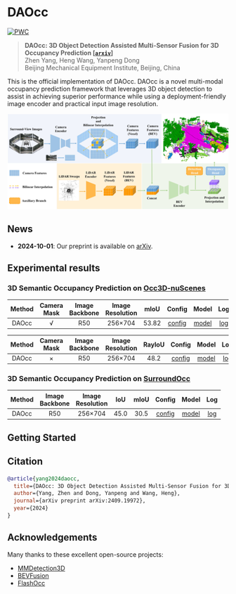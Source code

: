 # DAOcc

[![PWC](https://img.shields.io/endpoint.svg?url=https://paperswithcode.com/badge/daocc-3d-object-detection-assisted-multi/prediction-of-occupancy-grid-maps-on-occ3d)](https://paperswithcode.com/sota/prediction-of-occupancy-grid-maps-on-occ3d?p=daocc-3d-object-detection-assisted-multi)

> **DAOcc: 3D Object Detection Assisted Multi-Sensor Fusion for 3D Occupancy Prediction 
> [[`arxiv`](https://arxiv.org/abs/2409.19972)]**
> <br> Zhen Yang, Heng Wang, Yanpeng Dong
> <br> Beijing Mechanical Equipment Institute, Beijing, China

This is the official implementation of DAOcc. DAOcc is a novel multi-modal occupancy prediction framework that leverages 3D object detection to assist in achieving superior performance while using a deployment-friendly image encoder and practical input image resolution.

![](figs/overview.jpg)

## News

* **2024-10-01**: Our preprint is available on [arXiv](https://arxiv.org/abs/2409.19972).

## Experimental results

### 3D Semantic Occupancy Prediction on [Occ3D-nuScenes](https://github.com/Tsinghua-MARS-Lab/Occ3D)

| Method | Camera <br/> Mask | Image <br/> Backbone | Image <br/> Resolution | mIoU  |   Config    |     Model      |     Log      |
|:------:|:-----------------:|:--------------------:|:----------------------:|:-----:| :---------: |:--------------:|:------------:|
| DAOcc  |         √         |         R50          |        256×704         | 53.82 | [config](x) | [model](x.pth) | [log](x.log) |

| Method | Camera <br/> Mask | Image <br/> Backbone | Image <br/> Resolution | RayIoU |   Config    |     Model      |     Log      |
|:------:|:-----------------:|:--------------------:|:----------------------:|:------:| :---------: |:--------------:|:------------:|
| DAOcc  |         ×         |         R50          |        256×704         |  48.2  | [config](x) | [model](x.pth) | [log](x.log) |

### 3D Semantic Occupancy Prediction on [SurroundOcc](https://github.com/weiyithu/SurroundOcc)

| Method | Image <br/> Backbone | Image <br/> Resolution | IoU  | mIoU |   Config    |     Model      |     Log      |
|:------:|:--------------------:|:----------------------:|:----:|:----:| :---------: |:--------------:|:------------:|
| DAOcc  |         R50          |        256×704         | 45.0 | 30.5 | [config](x) | [model](x.pth) | [log](x.log) |

## Getting Started

## Citation

```bibtex
@article{yang2024daocc,
  title={DAOcc: 3D Object Detection Assisted Multi-Sensor Fusion for 3D Occupancy Prediction},
  author={Yang, Zhen and Dong, Yanpeng and Wang, Heng},
  journal={arXiv preprint arXiv:2409.19972},
  year={2024}
}
```

## Acknowledgements

Many thanks to these excellent open-source projects:

- [MMDetection3D](https://github.com/open-mmlab/mmdetection3d)
- [BEVFusion](https://github.com/mit-han-lab/bevfusion)
- [FlashOcc](https://github.com/Yzichen/FlashOCC)
